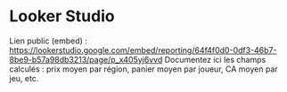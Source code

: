 # Looker Studio
Lien public (embed) : https://lookerstudio.google.com/embed/reporting/64f4f0d0-0df3-46b7-8be9-b57a98db3213/page/p_x405yj6vvd
Documentez ici les champs calculés : prix moyen par région, panier moyen par joueur, CA moyen par jeu, etc.